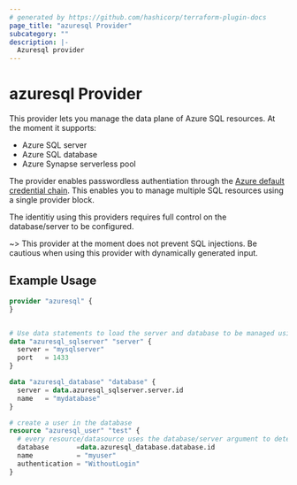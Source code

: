 ```yaml
---
# generated by https://github.com/hashicorp/terraform-plugin-docs
page_title: "azuresql Provider"
subcategory: ""
description: |-
  Azuresql provider
---
```


# azuresql Provider

This provider lets you manage the data plane of Azure SQL resources. At the moment it supports:
* Azure SQL server
* Azure SQL database
* Azure Synapse serverless pool

The provider enables passwordless authentiation through the [Azure default credential chain](https://learn.microsoft.com/en-us/dotnet/api/azure.identity.defaultazurecredential). This enables you to manage multiple SQL resources using a single provider block.

The identitiy using this providers requires full control on the database/server to be configured. 

~> This provider at the moment does not prevent SQL injections. Be cautious when using this provider with dynamically generated input.

## Example Usage

```terraform
provider "azuresql" {
}


# Use data statements to load the server and database to be managed using the provider
data "azuresql_sqlserver" "server" {
  server = "mysqlserver"
  port   = 1433
}

data "azuresql_database" "database" {
  server = data.azuresql_sqlserver.server.id
  name   = "mydatabase"
}

# create a user in the database
resource "azuresql_user" "test" {
  # every resource/datasource uses the database/server argument to determine where to create the resource
  database       =data.azuresql_database.database.id
  name           = "myuser"
  authentication = "WithoutLogin"
}
```